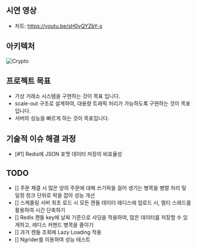 ## 시연 영상
- 차트: https://youtu.be/sH0vQYZbY-s

## 아키텍처
![Crypto](https://github.com/user-attachments/assets/6aa95f20-8f32-4cc6-8a0b-6d809cc26d19)

## 프로젝트 목표
- 가상 거래소 시스템을 구현하는 것이 목표 입니다.
- scale-out 구조로 설계하여, 대용량 트래픽 처리가 가능하도록 구현하는 것이 목표입니다.
- 서버의 성능을 빠르게 하는 것이 목표입니다.

## 기술적 이슈 해결 과정
- [#1] Redis에 JSON 포멧 데이터 저장의 비효율성

## TODO
- [] 주문 체결 시 많은 양의 주문에 대해 쓰기락을 걸어 생기는 병목을 병렬 처리 및 일정 청크 단위로 락을 잡아 성능 개선
- [] 스케줄링 서버 최초 로드 시 모든 캔들 데이터 레디스에 업로드 시, 멀티 스레드를 활용하여 시간 단축하기
- [] Redis 캔들 key에 날짜 기준으로 샤딩을 적용하여, 많은 데이터를 저장할 수 있게하고, 레디스 커멘드 병목을 줄이기
- [] 과거 캔들 조회에 Lazy Loading 적용
- [] Ngrider를 이용하여 성능 테스트

